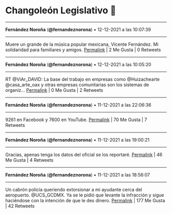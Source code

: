 # Changoleón Legislativo 🙈
*****
**Fernández Noroña** (**@fernandeznorona**) • 12-12-2021 a las 10:07:39
*****
Muere un grande de la música popular mexicana, Vicente Fernández. Mi solidaridad para familiares y amigos.
[Permalink](https://twitter.com/fernandeznorona/status/1470093001338798080) | 2 Me Gusta | 0 Retweets
*****
**Fernández Noroña** (**@fernandeznorona**) • 12-12-2021 a las 10:05:20
*****
RT @ViAr_DAVID: La base del trabajo en empresas como @Huizachearte @casa_arte_oax y otras empresas comunitarias son los sistemas de organiz…
[Permalink](https://twitter.com/fernandeznorona/status/1470092419677011969) | 0 Me Gusta | 2 Retweets
*****
**Fernández Noroña** (**@fernandeznorona**) • 11-12-2021 a las 22:06:36
*****
9261 en Facebook y 7600 en YouTube.
[Permalink](https://twitter.com/fernandeznorona/status/1469911545601744898) | 70 Me Gusta | 7 Retweets
*****
**Fernández Noroña** (**@fernandeznorona**) • 11-12-2021 a las 19:00:21
*****
Gracias, apenas tenga los datos del oficial se los reportaré.
[Permalink](https://twitter.com/fernandeznorona/status/1469864672954355713) | 46 Me Gusta | 4 Retweets
*****
**Fernández Noroña** (**@fernandeznorona**) • 11-12-2021 a las 18:56:07
*****
Un cabrón policía queriendo extorsionar a mi ayudante cerca del aeropuerto. @UCS_GCDMX. Ya se le pidió que levante la infracción y sigue haciéndose con la intención de que le des dinero.
[Permalink](https://twitter.com/fernandeznorona/status/1469863606338695169) | 177 Me Gusta | 42 Retweets